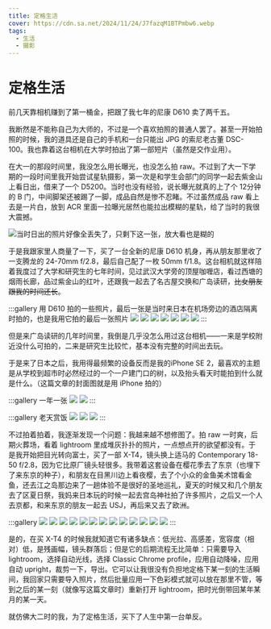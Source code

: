 ```yaml
---
title: 定格生活
cover: https://cdn.sa.net/2024/11/24/J7fazqM1BTPmbw6.webp
tags:
  - 生活
  - 摄影
---
```


# 定格生活

前几天靠相机赚到了第一桶金，把跟了我七年的尼康 D610 卖了两千五。

我断然是不能称自己为大师的，不过是一个喜欢拍照的普通人罢了。甚至一开始拍照的时候，我的道具还是自己的手机和一台只能出 JPG 的索尼老古董 DSC-100。我也靠着这台相机在大学时拍出了第一部短片（虽然是交作业用）。

在大一的那段时间里，我没怎么用长曝光，也没怎么拍 raw。不过到了大一下学期的一段时间里我开始尝试星轨摄影，第一次是和学生会部门的同学一起去紫金山上看日出，借来了一个 D5200。当时也没有经验，说长曝光就真的上了个 12分钟的 B 门，中间脚架还被踢了一脚，成品自然是惨不忍睹。不过虽然成品 raw 看上去是一片白，放到 ACR 里面一拉曝光居然也能拉出模糊的星轨，给了当时的我很大震撼。

![当时日出的照片好像全丢失了，只剩下这一张，放大看也是糊的](https://cdn.sa.net/2024/11/24/NiILuVGTFeJkyH2.webp)

于是我跟家里人商量了一下，买了一台全新的尼康 D610 机身，再从朋友那里收了一支腾龙的 24-70mm f/2.8，最后自己配了一枚 50mm f/1.8。这台相机就这样陪着我度过了大学和研究生的七年时间，见过武汉大学旁的顶屋咖喱店，看过西塘的烟雨长廊，品过紫金山的红叶，还跟我一起去了名古屋交换和广岛读研，~~比女朋友跟我的时间还长~~。

:::gallery 用 D610 拍的一些照片，最后一张是当时来日本在机场旁边的酒店隔离时拍的，也是我用它拍的最后一张照片
![](https://cdn.sa.net/2024/11/24/iNrnhlA3EJ9SUXV.webp)
![](https://cdn.sa.net/2024/11/24/LIk7P6QxHYftnj5.webp)
![](https://cdn.sa.net/2024/11/24/urLQIiFjVOgSMpc.webp)
![](https://cdn.sa.net/2024/11/24/5nERCWkKaNdsXvJ.webp)
![](https://cdn.sa.net/2024/11/24/KUqIGcELBRtxgj1.webp)
![](https://cdn.sa.net/2024/11/24/xrTRCfzKA7cv4tP.webp)
![](https://cdn.sa.net/2024/11/24/sQRDeA1IVngZyWG.webp)
:::

但是来广岛读研的几年时间里，我倒是几乎没怎么用过这台相机——一来是学校附近没什么可拍的，二来是研究生比较忙，基本没有完整的时间出去玩。

于是来了日本之后，我用得最频繁的设备反而是我的iPhone SE 2，最喜欢的主题是从学校到超市时必然经过的一个一户建门口的树，以及抬头看天时能拍到什么就是什么。（这篇文章的封面图就是用 iPhone 拍的）

:::gallery 一年一张
![](https://cdn.sa.net/2024/11/24/HhVOoLzXAD1YfZg.webp)
![](https://cdn.sa.net/2024/11/24/tvXCLmdKMZb1SuF.webp)
:::

:::gallery 老天赏饭
![](https://cdn.sa.net/2024/11/24/gNucsIXJiy7Z12Q.webp)
![](https://cdn.sa.net/2024/11/24/iledAByKbSrxMOa.webp)
![](https://cdn.sa.net/2024/11/24/zYD8w1Jor5yWaZL.webp)
:::

不过拍着拍着，我逐渐发现一个问题：我越来越不想修图了。拍 raw 一时爽，后期火葬场，看着 lightroom 里成堆灰扑扑的照片，一点想点开的欲望都没有。于是我开始把目光转向富士，买了一部 X-T4，镜头换上适马的 Contemporary 18-50 f/2.8，因为它比原厂镜头轻很多。我带着这套设备在樱花季去了东京（也埋下了来东京的种子），和朋友在目黑川边上看夜樱，去了个小众的金鱼美术馆看金鱼，还去江之岛那边来了一趟体验不是很好的圣地巡礼，夏天的时候又和几个朋友去了区夏日祭，我妈来日本玩的时候一起去宫岛神社拍了许多照片，之后又一个人去京都，和来东京的朋友一起去 USJ，再后来又去了欧洲。

:::gallery
![](https://cdn.sa.net/2024/11/24/RTW4v3V5esj1ozX.webp)
![](https://cdn.sa.net/2024/11/25/eLshUP1r5yuFJRg.webp)
![](https://cdn.sa.net/2024/11/25/Q4U6KfdaVlkChZA.webp)
![](https://cdn.sa.net/2024/11/25/p9m5MhosZI8ygbR.webp)
![](https://cdn.sa.net/2024/11/25/p3LVMBaoPFIvNyd.webp)
![](https://cdn.sa.net/2024/11/29/QGlTzZt9KLoBgX1.webp)
![](https://cdn.sa.net/2024/11/25/GoR8sUfEiSKj2pk.webp)
![](https://cdn.sa.net/2024/11/25/bQfDOewVo9176SR.webp)
![](https://cdn.sa.net/2024/11/25/IfEbuKgtdv3j1Zm.webp)
![](https://cdn.sa.net/2024/11/25/uyAvXg59dWnSsOi.webp)
![](https://cdn.sa.net/2024/11/25/FS8Jl4qDKNBehya.webp)
![](https://cdn.sa.net/2024/11/25/3BVXUKMEHxil8D7.webp)
![](https://cdn.sa.net/2024/11/25/dyEa73q2meicHVg.webp)
:::

是的，在买 X-T4 的时候我就知道它有诸多缺点：低光拉、高感差，宽容度（相对）低，是残画幅，镜头群落后；但是它的后期流程无比简单：只需要导入 lightroom，选择自动光线，选择 Classic Chrome profile，应用自动降噪，应用自动 upright，裁剪一下，导出。它可以让我很没有负担地定格下某一刻的生活瞬间，我回家只需要导入照片，然后批量应用一下色彩模式就可以放在那里不管，等到之后的某一刻（就像写这篇文章时）重新打开 lightroom，把时光倒带回某年某月的某一天。

就仿佛大二时的我，为了定格生活，买下了人生中第一台单反。
